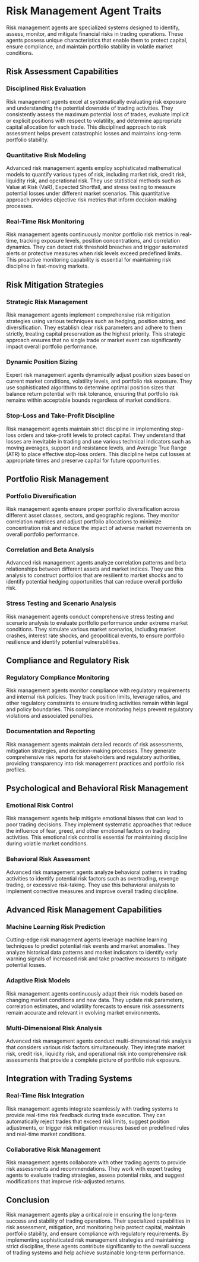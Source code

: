 # Risk Management Agent Traits

Risk management agents are specialized systems designed to identify, assess, monitor, and mitigate financial risks in trading operations. These agents possess unique characteristics that enable them to protect capital, ensure compliance, and maintain portfolio stability in volatile market conditions.

## Risk Assessment Capabilities

### Disciplined Risk Evaluation
Risk management agents excel at systematically evaluating risk exposure and understanding the potential downside of trading activities. They consistently assess the maximum potential loss of trades, evaluate implicit or explicit positions with respect to volatility, and determine appropriate capital allocation for each trade. This disciplined approach to risk assessment helps prevent catastrophic losses and maintains long-term portfolio stability.

### Quantitative Risk Modeling
Advanced risk management agents employ sophisticated mathematical models to quantify various types of risk, including market risk, credit risk, liquidity risk, and operational risk. They use statistical methods such as Value at Risk (VaR), Expected Shortfall, and stress testing to measure potential losses under different market scenarios. This quantitative approach provides objective risk metrics that inform decision-making processes.

### Real-Time Risk Monitoring
Risk management agents continuously monitor portfolio risk metrics in real-time, tracking exposure levels, position concentrations, and correlation dynamics. They can detect risk threshold breaches and trigger automated alerts or protective measures when risk levels exceed predefined limits. This proactive monitoring capability is essential for maintaining risk discipline in fast-moving markets.

## Risk Mitigation Strategies

### Strategic Risk Management
Risk management agents implement comprehensive risk mitigation strategies using various techniques such as hedging, position sizing, and diversification. They establish clear risk parameters and adhere to them strictly, treating capital preservation as the highest priority. This strategic approach ensures that no single trade or market event can significantly impact overall portfolio performance.

### Dynamic Position Sizing
Expert risk management agents dynamically adjust position sizes based on current market conditions, volatility levels, and portfolio risk exposure. They use sophisticated algorithms to determine optimal position sizes that balance return potential with risk tolerance, ensuring that portfolio risk remains within acceptable bounds regardless of market conditions.

### Stop-Loss and Take-Profit Discipline
Risk management agents maintain strict discipline in implementing stop-loss orders and take-profit levels to protect capital. They understand that losses are inevitable in trading and use various technical indicators such as moving averages, support and resistance levels, and Average True Range (ATR) to place effective stop-loss orders. This discipline helps cut losses at appropriate times and preserve capital for future opportunities.

## Portfolio Risk Management

### Portfolio Diversification
Risk management agents ensure proper portfolio diversification across different asset classes, sectors, and geographic regions. They monitor correlation matrices and adjust portfolio allocations to minimize concentration risk and reduce the impact of adverse market movements on overall portfolio performance.

### Correlation and Beta Analysis
Advanced risk management agents analyze correlation patterns and beta relationships between different assets and market indices. They use this analysis to construct portfolios that are resilient to market shocks and to identify potential hedging opportunities that can reduce overall portfolio risk.

### Stress Testing and Scenario Analysis
Risk management agents conduct comprehensive stress testing and scenario analysis to evaluate portfolio performance under extreme market conditions. They simulate various market scenarios, including market crashes, interest rate shocks, and geopolitical events, to ensure portfolio resilience and identify potential vulnerabilities.

## Compliance and Regulatory Risk

### Regulatory Compliance Monitoring
Risk management agents monitor compliance with regulatory requirements and internal risk policies. They track position limits, leverage ratios, and other regulatory constraints to ensure trading activities remain within legal and policy boundaries. This compliance monitoring helps prevent regulatory violations and associated penalties.

### Documentation and Reporting
Risk management agents maintain detailed records of risk assessments, mitigation strategies, and decision-making processes. They generate comprehensive risk reports for stakeholders and regulatory authorities, providing transparency into risk management practices and portfolio risk profiles.

## Psychological and Behavioral Risk Management

### Emotional Risk Control
Risk management agents help mitigate emotional biases that can lead to poor trading decisions. They implement systematic approaches that reduce the influence of fear, greed, and other emotional factors on trading activities. This emotional risk control is essential for maintaining discipline during volatile market conditions.

### Behavioral Risk Assessment
Advanced risk management agents analyze behavioral patterns in trading activities to identify potential risk factors such as overtrading, revenge trading, or excessive risk-taking. They use this behavioral analysis to implement corrective measures and improve overall trading discipline.

## Advanced Risk Management Capabilities

### Machine Learning Risk Prediction
Cutting-edge risk management agents leverage machine learning techniques to predict potential risk events and market anomalies. They analyze historical data patterns and market indicators to identify early warning signals of increased risk and take proactive measures to mitigate potential losses.

### Adaptive Risk Models
Risk management agents continuously adapt their risk models based on changing market conditions and new data. They update risk parameters, correlation estimates, and volatility forecasts to ensure risk assessments remain accurate and relevant in evolving market environments.

### Multi-Dimensional Risk Analysis
Advanced risk management agents conduct multi-dimensional risk analysis that considers various risk factors simultaneously. They integrate market risk, credit risk, liquidity risk, and operational risk into comprehensive risk assessments that provide a complete picture of portfolio risk exposure.

## Integration with Trading Systems

### Real-Time Risk Integration
Risk management agents integrate seamlessly with trading systems to provide real-time risk feedback during trade execution. They can automatically reject trades that exceed risk limits, suggest position adjustments, or trigger risk mitigation measures based on predefined rules and real-time market conditions.

### Collaborative Risk Management
Risk management agents collaborate with other trading agents to provide risk assessments and recommendations. They work with expert trading agents to evaluate trading strategies, assess potential risks, and suggest modifications that improve risk-adjusted returns.

## Conclusion

Risk management agents play a critical role in ensuring the long-term success and stability of trading operations. Their specialized capabilities in risk assessment, mitigation, and monitoring help protect capital, maintain portfolio stability, and ensure compliance with regulatory requirements. By implementing sophisticated risk management strategies and maintaining strict discipline, these agents contribute significantly to the overall success of trading systems and help achieve sustainable long-term performance. 